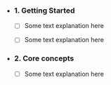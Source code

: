 - ### 1. Getting Started
        
    - [ ] Some text explanation here

    - [ ] Some text explanation here

- ### 2. Core concepts
        
    - [ ] Some text explanation here
